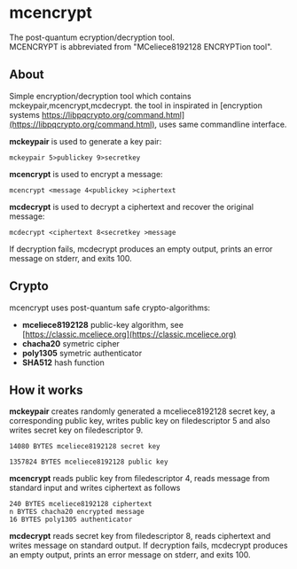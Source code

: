 # mcencrypt
The post-quantum ecryption/decryption tool.</br>
MCENCRYPT is abbreviated from "MCeliece8192128 ENCRYPTion tool".

## About
Simple encryption/decryption tool which contains mckeypair,mcencrypt,mcdecrypt.
the tool in inspirated in
[encryption systems https://libpqcrypto.org/command.html](https://libpqcrypto.org/command.html),
uses same commandline interface.

**mckeypair** is used to generate a key pair:
```
mckeypair 5>publickey 9>secretkey
```
**mcencrypt** is used to encrypt a message:
```
mcencrypt <message 4<publickey >ciphertext
```
**mcdecrypt** is used to decrypt a ciphertext and recover the original message:
```
mcdecrypt <ciphertext 8<secretkey >message
```
If decryption fails, mcdecrypt produces an empty output, prints an error message on stderr, and exits 100.

## Crypto
mcencrypt uses post-quantum safe crypto-algorithms:
* **mceliece8192128** public-key algorithm, see [https://classic.mceliece.org](https://classic.mceliece.org)
* **chacha20** symetric cipher
* **poly1305** symetric authenticator
* **SHA512** hash function

## How it works
**mckeypair** creates randomly generated a mceliece8192128 secret key, a corresponding public key,
writes public key on filedescriptor 5 and also writes secret key on filedescriptor 9.
```
14080 BYTES mceliece8192128 secret key
```
```
1357824 BYTES mceliece8192128 public key
```
**mcencrypt** reads public key from filedescriptor 4, reads message from standard input and writes
ciphertext as follows
```
240 BYTES mceliece8192128 ciphertext
n BYTES chacha20 encrypted message
16 BYTES poly1305 authenticator
```
**mcdecrypt** reads secret key from filedescriptor 8, reads ciphertext and writes message on standard output.
If decryption fails, mcdecrypt produces an empty output, prints an error message on stderr, and exits 100.
